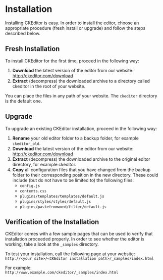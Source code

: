 # Installation

Installing CKEditor is easy. In order to install the editor, choose an appropriate procedure
(fresh install or upgrade) and follow the steps described below.

## Fresh Installation

To install CKEditor for the first time, proceed in the following way:

 1. **Download** the latest version of the editor from our website: <http://ckeditor.com/download>
 2. **Extract** (decompress) the downloaded archive to a directory called ckeditor in the root of your website.

You can place the files in any path of your website. The `ckeditor` directory is the default one.

## Upgrade

To upgrade an existing CKEditor installation, proceed in the following way:

 1. **Rename** your old editor folder to a backup folder, for example `ckeditor_old`.
 2. **Download** the latest version of the editor from our website: <http://ckeditor.com/download>
 3. **Extract** (decompress) the downloaded archive to the original editor directory, for example ckeditor.
 4. **Copy** all configuration files that you have changed from the backup folder to their corresponding position in the new directory. These could include (but do not have to be limited to) the following files: 
	* `config.js`
	* `contents.css`
	* `plugins/templates/templates/default.js`
	* `plugins/styles/styles/default.js`
	* `plugins/pastefromword/filter/default.js`

## Verification of the Installation

CKEditor comes with a few sample pages that can be used to verify that installation proceeded properly.
In order to see whether the editor is working, take a look at the `_samples` directory.

To test your installation, call the following page at your website:  
`http://<your site>/<CKEditor installation path>/_samples/index.html`

For example:  
`http://www.example.com/ckeditor/_samples/index.html`
